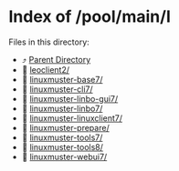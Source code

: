 
# Index of /pool/main/l
Files in this directory:
- ⤴ [Parent Directory](../)
- 📁 [leoclient2/](leoclient2)
- 📁 [linuxmuster-base7/](linuxmuster-base7)
- 📁 [linuxmuster-cli7/](linuxmuster-cli7)
- 📁 [linuxmuster-linbo-gui7/](linuxmuster-linbo-gui7)
- 📁 [linuxmuster-linbo7/](linuxmuster-linbo7)
- 📁 [linuxmuster-linuxclient7/](linuxmuster-linuxclient7)
- 📁 [linuxmuster-prepare/](linuxmuster-prepare)
- 📁 [linuxmuster-tools7/](linuxmuster-tools7)
- 📁 [linuxmuster-tools8/](linuxmuster-tools8)
- 📁 [linuxmuster-webui7/](linuxmuster-webui7)
